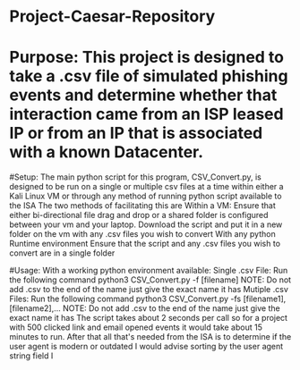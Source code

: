# Project-Caesar-Repository
# Purpose: This project is designed to take a .csv file of simulated phishing events and determine whether that interaction came from an ISP leased IP or from an IP that is associated with a known Datacenter. 

#Setup:
  The main python script for this program, CSV_Convert.py, is designed to be run on a single or multiple csv files at a time within either a Kali Linux VM or through any method of running python script available to the ISA
The two methods of facilitating this are
  Within a VM:
      Ensure that either bi-directional file drag and drop or a shared folder is configured between your vm and your laptop.
      Download the script and put it in a new folder on the vm with any .csv files you wish to convert
  With any python Runtime environment
      Ensure that the script and any .csv files you wish to convert are in a single folder
      
#Usage:
  With a working python environment available:
      Single .csv File: 
            Run the following command
            python3 CSV_Convert.py -f [filename]
            NOTE: Do not add .csv to the end of the name just give the exact name it has
      Mutiple .csv Files:
            Run the following command
            python3 CSV_Convert.py -fs [filename1], [filename2],...
            NOTE: Do not add .csv to the end of the name just give the exact name it has
      The script takes about 2 seconds per call so for a project with 500 clicked link and email opened events it would take about 15 minutes to run.
      After that all that's needed from the ISA is to determine if the user agent is modern or outdated 
        I would advise sorting by the user agent string field I

  
      
  
  
